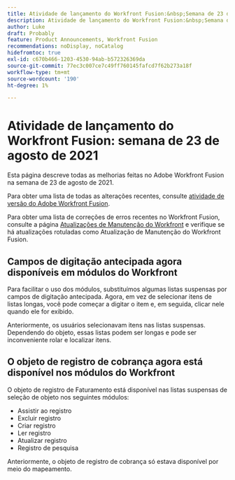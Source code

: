 ```yaml
---
title: Atividade de lançamento do Workfront Fusion:&nbsp;Semana de 23 de agosto de 2021
description: Atividade de lançamento do Workfront Fusion:&nbsp;Semana de 23 de agosto de 2021
author: Luke
draft: Probably
feature: Product Announcements, Workfront Fusion
recommendations: noDisplay, noCatalog
hidefromtoc: true
exl-id: c670b466-1203-4530-94ab-b572326369da
source-git-commit: 77ec3c007ce7c49ff760145fafcd7f62b273a18f
workflow-type: tm+mt
source-wordcount: '190'
ht-degree: 1%

---
```


# Atividade de lançamento do Workfront Fusion: semana de 23 de agosto de 2021

Esta página descreve todas as melhorias feitas no Adobe Workfront Fusion na semana de 23 de agosto de 2021.

Para obter uma lista de todas as alterações recentes, consulte [atividade de versão do Adobe Workfront Fusion](/help/workfront-fusion/fusion-product-releases/fusion-release-activity.md).

Para obter uma lista de correções de erros recentes no Workfront Fusion, consulte a página [Atualizações de Manutenção do Workfront](https://experienceleague.adobe.com/docs/workfront-known-issues/releases/current-updates.html?lang=pt-BR) e verifique se há atualizações rotuladas como Atualização de Manutenção do Workfront Fusion.

## Campos de digitação antecipada agora disponíveis em módulos do Workfront

Para facilitar o uso dos módulos, substituímos algumas listas suspensas por campos de digitação antecipada. Agora, em vez de selecionar itens de listas longas, você pode começar a digitar o item e, em seguida, clicar nele quando ele for exibido.

Anteriormente, os usuários selecionavam itens nas listas suspensas. Dependendo do objeto, essas listas podem ser longas e pode ser inconveniente rolar e localizar itens.

## O objeto de registro de cobrança agora está disponível nos módulos do Workfront

O objeto de registro de Faturamento está disponível nas listas suspensas de seleção de objeto nos seguintes módulos:

* Assistir ao registro
* Excluir registro
* Criar registro
* Ler registro
* Atualizar registro
* Registro de pesquisa

Anteriormente, o objeto de registro de cobrança só estava disponível por meio do mapeamento.
